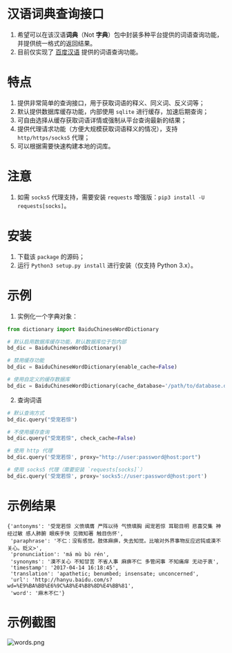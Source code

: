 # 汉语词典查询接口
1. 希望可以在该汉语**词典**（Not **字典**）包中封装多种平台提供的词语查询功能，并提供统一格式的返回结果。
1. 目前仅实现了 [百度汉语](http://hanyu.baidu.com/) 提供的词语查询功能。


# 特点
1. 提供非常简单的查询接口，用于获取词语的释义、同义词、反义词等；
1. 默认提供数据库缓存功能，内部使用 `sqlite` 进行缓存，加速后期查询；
1. 可自由选择从缓存获取词语详情或强制从平台查询最新的结果；
1. 提供代理请求功能（方便大规模获取词语释义的情况），支持 `http/https/socks5` 代理；
1. 可以根据需要快速构建本地的词库。

# 注意
1. 如需 `socks5` 代理支持，需要安装 `requests` 增强版：`pip3 install -U requests[socks]`。

# 安装
1. 下载该 `package` 的源码；
1. 运行 `Python3 setup.py install` 进行安装（仅支持 Python 3.x）。

# 示例
1. 实例化一个字典对象：

```python
from dictionary import BaiduChineseWordDictionary

# 默认启用数据库缓存功能，默认数据库位于包内部
bd_dic = BaiduChineseWordDictionary()

# 禁用缓存功能
bd_dic = BaiduChineseWordDictionary(enable_cache=False)

# 使用自定义的缓存数据库
bd_dic = BaiduChineseWordDictionary(cache_database='/path/to/database.db')
```

2. 查询词语

```python
# 默认查询方式
bd_dic.query("受宠若惊")

# 不使用缓存查询
bd_dic.query("受宠若惊", check_cache=False)

# 使用 http 代理
bd_dic.query('受宠若惊', proxy="http://user:password@host:port")

# 使用 socks5 代理（需要安装 `requests[socks]`）
bd_dic.query('受宠若惊', proxy='socks5://user:password@host:port')
```

# 示例结果
```
{'antonyms': '受宠若惊 义愤填膺 严阵以待 气愤填胸 闻宠若惊 耳聪目明 悲喜交集 神经过敏 感人肺腑 眼疾手快 见微知著 触目伤怀',
 'paraphrase': '不仁：没有感觉。肢体麻痹，失去知觉。比喻对外界事物反应迟钝或漠不关心。贬义>',
 'pronunciation': 'má mù bù rén',
 'synonyms': '漠不关心 不知甘苦 不省人事 麻痹不仁 多管闲事 不知痛痒 无动于衷',
 'timestamp': '2017-04-14 16:18:45',
 'translation': 'apathetic; benumbed; insensate; unconcerned',
 'url': 'http://hanyu.baidu.com/s?wd=%E9%BA%BB%E6%9C%A8%E4%B8%8D%E4%BB%81',
 'word': '麻木不仁'}
```

# 示例截图
![words.png](http://blog.chriscabin.com/wp-content/uploads/2017/04/words.png)